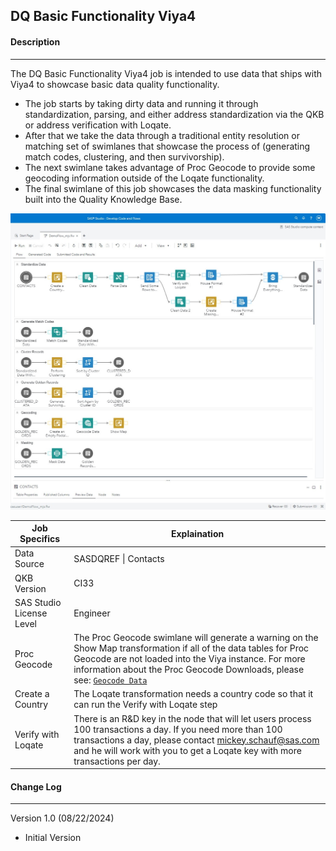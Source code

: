 ## DQ Basic Functionality Viya4

#### Description

------

The DQ Basic Functionality Viya4 job is intended to use data that ships with Viya4 to showcase basic data quality functionality.  

- The job starts by taking dirty data and running it through standardization, parsing, and either address standardization via the QKB or address verification with Loqate.  
- After that we take the data through a traditional entity resolution or matching set of swimlanes that showcase the process of  (generating match codes, clustering, and then survivorship).  
- The next swimlane takes advantage of Proc Geocode to provide some geocoding information outside of the Loqate functionality.
- The final swimlane of this job showcases the data masking functionality built into the Quality Knowledge Base.



![GITLAB Image](./img/Screenshot_1_2.jpg)


| Job Specifics            | Explaination                                                 |
| ------------------------ | ------------------------------------------------------------ |
| Data Source              | SASDQREF \| Contacts                                         |
| QKB Version              | CI33                                                         |
| SAS Studio License Level | Engineer                                                     |
| Proc Geocode             | The Proc Geocode swimlane will generate a warning on the Show Map transformation if all of the data tables for Proc Geocode are not loaded into the Viya instance.  For more information about the Proc Geocode Downloads, please see:  [`Geocode Data`](https://support.sas.com/en/knowledge-base/maps-geocoding/geocodes.html) |
| Create a Country         | The Loqate transformation needs a country code so that it can run the Verify with Loqate step |
| Verify with Loqate       | There is an R&D key in the node that will let users process 100 transactions a day.  If you need more than 100 transactions a day, please contact mickey.schauf@sas.com and he will work with you to get a Loqate key with more transactions per day. |

#### Change Log

------

Version 1.0 (08/22/2024)

- Initial Version